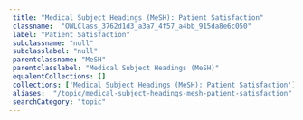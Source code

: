 ```yaml
--- 
 title: "Medical Subject Headings (MeSH): Patient Satisfaction" 
 classname:  "OWLClass_3762d1d3_a3a7_4f57_a4bb_915da8e6c050" 
 label: "Patient Satisfaction" 
 subclassname: "null" 
 subclasslabel: "null" 
 parentclassname: "MeSH" 
 parentclasslabel: "Medical Subject Headings (MeSH)" 
 equalentCollections: [] 
 collections: ['Medical Subject Headings (MeSH): Patient Satisfaction']
 aliases:  "/topic/medical-subject-headings-mesh-patient-satisfaction"  
 searchCategory: "topic" 
---
```

